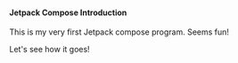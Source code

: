 #### Jetpack Compose Introduction

This is my very first Jetpack compose program. Seems fun!

Let's see how it goes!